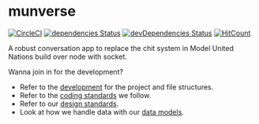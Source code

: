 # munverse

[![CircleCI](https://circleci.com/gh/VITCMUN/munverse/tree/master.svg?style=shield)](https://circleci.com/gh/VITCMUN/munverse/tree/master)
[![dependencies Status](https://david-dm.org/VITCMUN/munverse/status.svg)](https://david-dm.org/VITCMUN/munverse)
[![devDependencies Status](https://david-dm.org/VITCMUN/munverse/dev-status.svg)](https://david-dm.org/VITCMUN/munverse?type=dev)
[![HitCount](http://hits.dwyl.io/vitcmun/munverse.svg)](http://hits.dwyl.io/vitcmun/munverse)




A robust conversation app to replace the chit system in Model United Nations build over node with socket.

Wanna join in for the development?
- Refer to the [development](https://github.com/VITCMUN/munverse/wiki/Development) for the project and file structures.
- Refer to the [coding standards](https://github.com/VITCMUN/munverse/wiki/Coding-Standards) we follow.
- Refer to our [design standards](https://github.com/VITCMUN/munverse/wiki/Design-Standards).
- Look at how we handle data with our [data models](https://github.com/VITCMUN/munverse/wiki/Data-Models).
